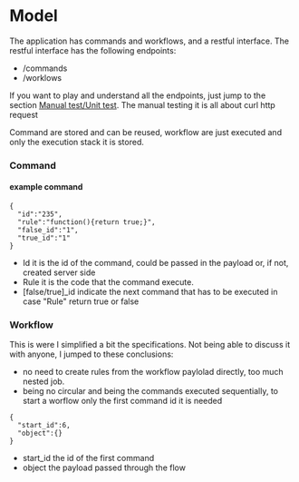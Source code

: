 # Model

The application has commands and workflows, and a restful interface.
The restful interface has the following endpoints:

- /commands
- /worklows

If you want to play and understand all the endpoints, just jump to the section [Manual test/Unit test](Test.md).
The manual testing it is all about curl http request

Command are stored and can be reused, workflow are just executed and only the execution stack it is stored.

### Command

#### example command

```
{
  "id":"235",
  "rule":"function(){return true;}",
  "false_id":"1",
  "true_id":"1"
}
```

- Id it is the id of the command, could be passed in the payload or, if not, 
created server side
- Rule it is the code that the command execute.
- [false/true]_id indicate the next command that has to be executed in case "Rule" return true or false

### Workflow

This is were I simplified a bit the specifications. 
Not being able to discuss it with anyone, I jumped to these conclusions:

- no need to create rules from the workflow paylolad directly, too much nested job.
- being no circular and being the commands executed sequentially, to start a worflow only the first command id it is needed

```
{
  "start_id":6,
  "object":{}
}
```

- start_id the id of the first command
- object the payload passed through the flow

